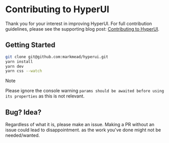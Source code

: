 # Contributing to HyperUI

Thank you for your interest in improving HyperUI. For full contribution guidelines, please see the supporting blog post: [Contributing to HyperUI](https://www.hyperui.dev/blog/how-to-contribute).

## Getting Started

```bash
git clone git@github.com:markmead/hyperui.git
yarn install
yarn dev
yarn css --watch
```

> [!NOTE]
> Please ignore the console warning `params should be awaited before using its properties` as this is not relevant.

## Bug? Idea?

Regardless of what it is, please make an issue. Making a PR without an issue could lead to disappointment. as the work you've done might not be needed/wanted.

